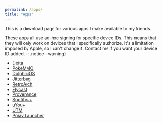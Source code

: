 ```yaml
---
permalink: /apps/
title: "Apps"
---
```


This is a download page for various apps I make available to my friends.

These apps all use ad-hoc signing for specific device IDs. This means that they will only work on devices that I specifically authorize. It's a limitation imposed by Apple, so I can't change it. Contact me if you want your device ID added.
{: .notice--warning}

+ [Delta](itms-services://?action=download-manifest&url=https://jjtech.dev/repo/delta.plist)
+ [PokeMMO](itms-services://?action=download-manifest&url=https://jjtech.dev/repo/pokemmo.plist)
+ [DolphiniOS](itms-services://?action=download-manifest&url=https://jjtech.dev/repo/dolphin.plist)
+ [Jitterbug](itms-services://?action=download-manifest&url=https://jjtech.dev/repo/jitterbug.plist)
+ [RetroArch](itms-services://?action=download-manifest&url=https://jjtech.dev/repo/retroarch.plist)
+ [Flycast](itms-services://?action=download-manifest&url=https://jjtech.dev/repo/flycast.plist)
+ [Provenance](itms-services://?action=download-manifest&url=https://jjtech.dev/repo/provenance.plist)
+ [Spotify++](itms-services://?action=download-manifest&url=https://jjtech.dev/repo/spotifypp.plist)
+ [uYou+](itms-services://?action=download-manifest&url=https://jjtech.dev/repo/uyou.plist)
+ [UTM](itms-services://?action=download-manifest&url=https://jjtech.dev/repo/utm.plist)
+ [Pojav Launcher](itms-services://?action=download-manifest&url=https://jjtech.dev/repo/pojav.plist)
